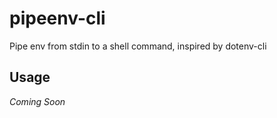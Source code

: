 # pipeenv-cli

Pipe env from stdin to a shell command, inspired by dotenv-cli

## Usage

_Coming Soon_
